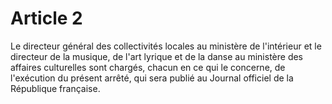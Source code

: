 # Article 2

Le directeur général des collectivités locales au ministère de l'intérieur et le directeur de la musique, de l'art lyrique et de la danse au ministère des affaires culturelles sont chargés, chacun en ce qui le concerne, de l'exécution du présent arrêté, qui sera publié au Journal officiel de la République française.
